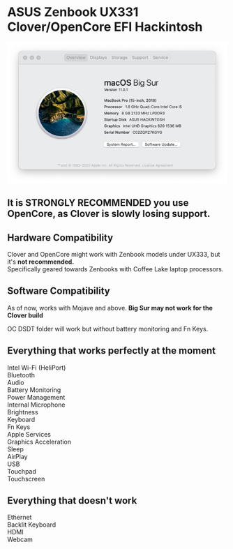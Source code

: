 # ASUS Zenbook UX331 Clover/OpenCore EFI Hackintosh
![](images/AboutthisMac.png)

## **It is STRONGLY RECOMMENDED you use OpenCore, as Clover is slowly losing support.**

## Hardware Compatibility
Clover and OpenCore might work with Zenbook models under UX333, but it's **not recommended.**     
Specifically geared towards Zenbooks with Coffee Lake laptop processors.

## Software Compatibility
As of now, works with Mojave and above. **Big Sur may not work for the Clover build**

OC DSDT folder will work but without battery monitoring and Fn Keys.

## Everything that works perfectly at the moment
Intel Wi-Fi (HeliPort)  
Bluetooth  
Audio  
Battery Monitoring  
Power Management  
Internal Microphone  
Brightness  
Keyboard  
Fn Keys  
Apple Services  
Graphics Acceleration   
Sleep   
AirPlay  
USB  
Touchpad  
Touchscreen

## Everything that doesn't work
Ethernet  
Backlit Keyboard  
HDMI  
Webcam

